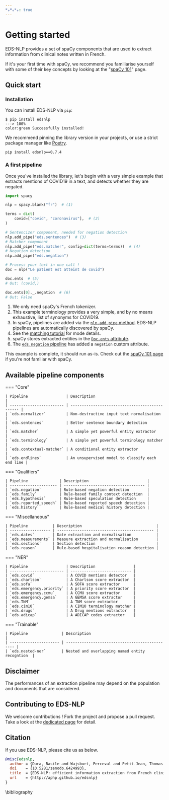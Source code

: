 ```yaml
---
ᴴₒᴴₒᴴₒ: true
---
```


# Getting started

EDS-NLP provides a set of spaCy components that are used to extract information from clinical notes written in French.

If it's your first time with spaCy, we recommend you familiarise yourself with some of their key concepts by looking at the "[spaCy 101](tutorials/spacy101.md)" page.

## Quick start

### Installation

You can install EDS-NLP via `pip`:

<div class="termy">

```console
$ pip install edsnlp
---> 100%
color:green Successfully installed!
```

</div>

We recommend pinning the library version in your projects, or use a strict package manager like [Poetry](https://python-poetry.org/).

```
pip install edsnlp==0.7.4
```

### A first pipeline

Once you've installed the library, let's begin with a very simple example that extracts mentions of COVID19 in a text, and detects whether they are negated.

```python
import spacy

nlp = spacy.blank("fr")  # (1)

terms = dict(
    covid=["covid", "coronavirus"],  # (2)
)

# Sentencizer component, needed for negation detection
nlp.add_pipe("eds.sentences")  # (3)
# Matcher component
nlp.add_pipe("eds.matcher", config=dict(terms=terms))  # (4)
# Negation detection
nlp.add_pipe("eds.negation")

# Process your text in one call !
doc = nlp("Le patient est atteint de covid")

doc.ents  # (5)
# Out: (covid,)

doc.ents[0]._.negation  # (6)
# Out: False
```

1. We only need spaCy's French tokenizer.
1. This example terminology provides a very simple, and by no means exhaustive, list of synonyms for COVID19.
1. In spaCy, pipelines are added via the [`nlp.add_pipe` method](https://spacy.io/api/language#add_pipe). EDS-NLP pipelines are automatically discovered by spaCy.
1. See the [matching tutorial](tutorials/matching-a-terminology.md) for mode details.
1. spaCy stores extracted entities in the [`Doc.ents` attribute](https://spacy.io/api/doc#ents).
1. The [`eds.negation` pipeline](pipelines/qualifiers/negation.md) has added a `negation` custom attribute.

This example is complete, it should run as-is. Check out the [spaCy 101 page](tutorials/spacy101.md) if you're not familiar with spaCy.

## Available pipeline components

=== "Core"

    | Pipeline                 | Description                                     |
    | ------------------------ | ----------------------------------------------- |
    | `eds.normalizer`         | Non-destructive input text normalisation        |
    | `eds.sentences`          | Better sentence boundary detection              |
    | `eds.matcher`            | A simple yet powerful entity extractor          |
    | `eds.terminology`        | A simple yet powerful terminology matcher       |
    | `eds.contextual-matcher` | A conditional entity extractor                  |
    | `eds.endlines`           | An unsupervised model to classify each end line |

=== "Qualifiers"

    | Pipeline              | Description                          |
    | --------------------- | ------------------------------------ |
    | `eds.negation`        | Rule-based negation detection        |
    | `eds.family`          | Rule-based family context detection  |
    | `eds.hypothesis`      | Rule-based speculation detection     |
    | `eds.reported_speech` | Rule-based reported speech detection |
    | `eds.history`         | Rule-based medical history detection |

=== "Miscellaneous"

    | Pipeline           | Description                                 |
    | ------------------ | ------------------------------------------- |
    | `eds.dates`        | Date extraction and normalisation           |
    | `eds.measurements` | Measure extraction and normalisation        |
    | `eds.sections`     | Section detection                           |
    | `eds.reason`       | Rule-based hospitalisation reason detection |

=== "NER"

    | Pipeline                 | Description                 |
    | ------------------------ | --------------------------- |
    | `eds.covid`              | A COVID mentions detector   |
    | `eds.charlson`           | A Charlson score extractor  |
    | `eds.sofa`               | A SOFA score extractor      |
    | `eds.emergency.priority` | A priority score extractor  |
    | `eds.emergency.ccmu`     | A CCMU score extractor      |
    | `eds.emergency.gemsa`    | A GEMSA score extractor     |
    | `eds.TNM`                | A TNM score extractor       |
    | `eds.cim10`              | A CIM10 terminology matcher |
    | `eds.drugs`              | A Drug mentions extractor   |
    | `eds.adicap`             | A ADICAP codes extractor    |

=== "Trainable"

    | Pipeline               | Description                                     |
    | ---------------------- | ----------------------------------------------- |
    | `eds.nested-ner`       | Nested and overlapping named entity recogntion  |

## Disclaimer

The performances of an extraction pipeline may depend on the population and documents that are considered.

## Contributing to EDS-NLP

We welcome contributions ! Fork the project and propose a pull request. Take a look at the [dedicated page](contributing.md) for detail.

## Citation

If you use EDS-NLP, please cite us as below.

```bibtex
@misc{edsnlp,
  author = {Dura, Basile and Wajsburt, Perceval and Petit-Jean, Thomas and Cohen, Ariel and Jean, Charline and Bey, Romain},
  doi    = {10.5281/zenodo.6424993},
  title  = {EDS-NLP: efficient information extraction from French clinical notes},
  url    = {http://aphp.github.io/edsnlp}
}
```

\bibliography
